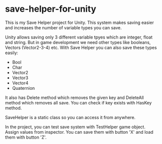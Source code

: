 # save-helper-for-unity

This is my Save Helper project for Unity. This system makes saving easier and increases the number of variable types you can save. 

Unity allows saving only 3 different variable tpyes which are integer, float and string. But in game development we need other types like booleans, Vectors (Vector2-3-4) etc. With Save Helper you can also save these types easily: 

- Bool
- Char
- Vector2
- Vector3
- Vector4
- Quaternion

It also has Delete method which removes the given key and DeleteAll method which removes all save. You can check if key exists with HasKey method. 

SaveHelper is a static class so you can access it from anywhere.

In the project, you can test save system with TestHelper game object. Assign values from inspector. You can save them with button 'X' and load them with button 'Z'. 
